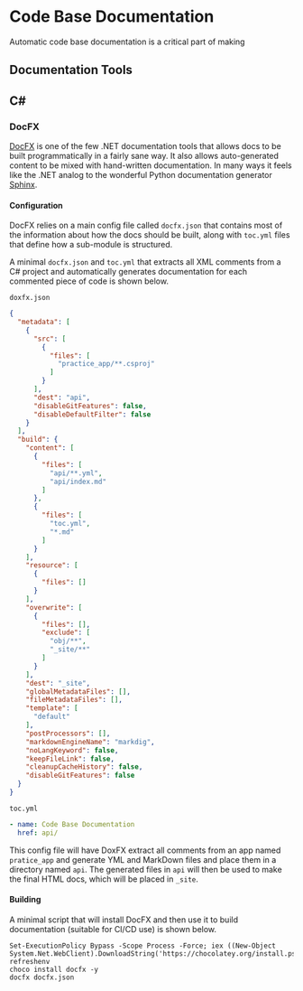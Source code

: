 # Code Base Documentation

Automatic code base documentation is a critical part of making

## Documentation Tools

## C&#35;

### DocFX

[DocFX](https://dotnet.github.io/docfx/) is one of the few .NET documentation tools that allows
docs to be built programmatically in a fairly sane way. It also allows auto-generated
content to be mixed with hand-written documentation. In many ways it feels like
the .NET analog to the wonderful Python documentation generator [Sphinx](http://www.sphinx-doc.org/en/master/).

#### Configuration

DocFX relies on a main config file called `docfx.json` that contains most of the
information about how the docs should be built, along with `toc.yml` files
that define how a sub-module is structured.

A minimal `docfx.json` and `toc.yml` that extracts all XML comments from a C&#35; project and
automatically generates documentation for each commented piece of code is shown
below.

`doxfx.json`
```json
{
  "metadata": [
    {
      "src": [
        {
          "files": [
            "practice_app/**.csproj"
          ]
        }
      ],
      "dest": "api",
      "disableGitFeatures": false,
      "disableDefaultFilter": false
    }
  ],
  "build": {
    "content": [
      {
        "files": [
          "api/**.yml",
          "api/index.md"
        ]
      },
      {
        "files": [
          "toc.yml",
          "*.md"
        ]
      }
    ],
    "resource": [
      {
        "files": []
      }
    ],
    "overwrite": [
      {
        "files": [],
        "exclude": [
          "obj/**",
          "_site/**"
        ]
      }
    ],
    "dest": "_site",
    "globalMetadataFiles": [],
    "fileMetadataFiles": [],
    "template": [
      "default"
    ],
    "postProcessors": [],
    "markdownEngineName": "markdig",
    "noLangKeyword": false,
    "keepFileLink": false,
    "cleanupCacheHistory": false,
    "disableGitFeatures": false
  }
}
```

`toc.yml`
```yml
- name: Code Base Documentation
  href: api/
```

This config file will have DoxFX extract all comments from an app named `pratice_app`
and generate YML and MarkDown files and place them in a directory named `api`.
The generated files in `api` will then be used to make the final HTML docs, which
will be placed in `_site`.

#### Building

A minimal script that will install DocFX and then use it to build documentation
(suitable for CI/CD use) is shown below.

```shell
Set-ExecutionPolicy Bypass -Scope Process -Force; iex ((New-Object System.Net.WebClient).DownloadString('https://chocolatey.org/install.ps1'))
refreshenv
choco install docfx -y
docfx docfx.json
```
